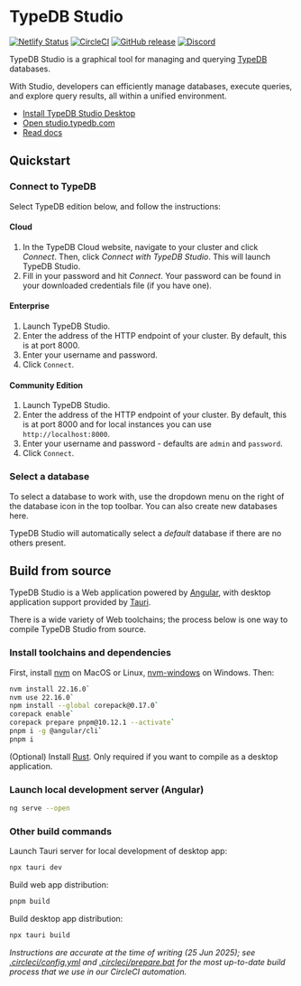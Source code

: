 # TypeDB Studio

[![Netlify Status](https://api.netlify.com/api/v1/badges/5e9c0038-d5ec-48d8-8217-27654feae68c/deploy-status)](https://app.netlify.com/sites/typedb-studio/deploys)
[![CircleCI](https://circleci.com/gh/typedb/typedb-studio/tree/master.svg?style=shield)](https://circleci.com/gh/typedb/typedb-studio/tree/master)
[![GitHub release](https://img.shields.io/github/release/typedb/typedb-studio.svg)](https://github.com/typedb/typedb-studio/releases/latest)
[![Discord](https://img.shields.io/discord/665254494820368395?color=7389D8&label=discord&logo=discord&logoColor=ffffff)](https://typedb.com/discord)

TypeDB Studio is a graphical tool for managing and querying [TypeDB](https://typedb.com) databases.

With Studio, developers can efficiently manage databases, execute queries, and explore query results,
all within a unified environment.

- [Install TypeDB Studio Desktop](https://typedb.com/docs/home/install-tools#_studio)
- [Open studio.typedb.com](https://studio.typedb.com)
- [Read docs](https://typedb.com/docs/manual/tools/studio)

## Quickstart

### Connect to TypeDB

Select TypeDB edition below, and follow the instructions:

#### Cloud
1. In the TypeDB Cloud website, navigate to your cluster and click *Connect*. Then, click *Connect with TypeDB Studio*. This will launch TypeDB Studio.
2. Fill in your password and hit *Connect*. Your password can be found in your downloaded credentials file (if you have one).

#### Enterprise
1. Launch TypeDB Studio.
2. Enter the address of the HTTP endpoint of your cluster. By default, this is at port 8000.
3. Enter your username and password.
4. Click `Connect`.

#### Community Edition
1. Launch TypeDB Studio.
2. Enter the address of the HTTP endpoint of your cluster. By default, this is at port 8000 and for local instances you can use `http://localhost:8000`.
3. Enter your username and password - defaults are `admin` and `password`.
4. Click `Connect`.

### Select a database

To select a database to work with, use the dropdown menu on the right of the database icon in the top toolbar. You can also create new databases here.

TypeDB Studio will automatically select a *default* database if there are no others present.

## Build from source

TypeDB Studio is a Web application powered by [Angular](https://angular.dev), with desktop application support provided by [Tauri](https://tauri.app).

There is a wide variety of Web toolchains; the process below is one way to compile TypeDB Studio from source.

### Install toolchains and dependencies

First, install [nvm](https://github.com/nvm-sh/nvm) on MacOS or Linux, [nvm-windows](https://github.com/coreybutler/nvm-windows) on Windows. Then:

```sh
nvm install 22.16.0`
nvm use 22.16.0`
npm install --global corepack@0.17.0`
corepack enable`
corepack prepare pnpm@10.12.1 --activate`
pnpm i -g @angular/cli`
pnpm i
```

(Optional) Install [Rust](https://www.rust-lang.org/tools/install). Only required if you want to compile as a desktop application.

### Launch local development server (Angular)

```sh
ng serve --open
```

### Other build commands

Launch Tauri server for local development of desktop app:
```sh
npx tauri dev
```

Build web app distribution:
```sh
pnpm build
```

Build desktop app distribution:
```sh
npx tauri build
```

_Instructions are accurate at the time of writing (25 Jun 2025); see [.circleci/config.yml](.circleci/config.yml) and [.circleci/prepare.bat](.circleci/prepare.bat) for the most up-to-date build process that we use in our CircleCI automation._
